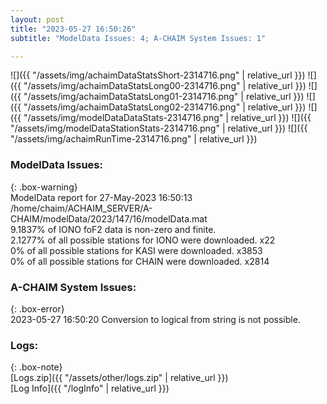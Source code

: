 ```yaml
---
layout: post
title: "2023-05-27 16:50:26"
subtitle: "ModelData Issues: 4; A-CHAIM System Issues: 1"

---
```


![]({{ "/assets/img/achaimDataStatsShort-2314716.png" | relative_url }})
![]({{ "/assets/img/achaimDataStatsLong00-2314716.png" | relative_url }})
![]({{ "/assets/img/achaimDataStatsLong01-2314716.png" | relative_url }})
![]({{ "/assets/img/achaimDataStatsLong02-2314716.png" | relative_url }})
![]({{ "/assets/img/modelDataDataStats-2314716.png" | relative_url }})
![]({{ "/assets/img/modelDataStationStats-2314716.png" | relative_url }})
![]({{ "/assets/img/achaimRunTime-2314716.png" | relative_url }})


### ModelData Issues:  
  
{: .box-warning}  
 ModelData report for 27-May-2023 16:50:13   
 /home/chaim/ACHAIM_SERVER/A-CHAIM/modelData/2023/147/16/modelData.mat   
 9.1837% of IONO foF2 data is non-zero and finite.   
 2.1277% of all possible stations for IONO were downloaded. x22   
 0% of all possible stations for KASI were downloaded. x3853   
 0% of all possible stations for CHAIN were downloaded. x2814   
  
### A-CHAIM System Issues:  
  
{: .box-error}  
2023-05-27 16:50:20 Conversion to logical from string is not possible.  

### Logs:  
  
{: .box-note}  
[Logs.zip]({{ "/assets/other/logs.zip" | relative_url }})  
[Log Info]({{ "/logInfo" | relative_url }})  
